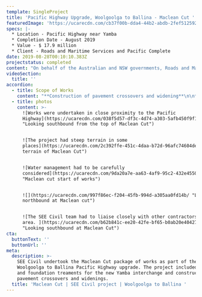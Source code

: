 ```yaml
---
template: SingleProject
title: 'Pacific Highway Upgrade, Woolgoolga to Ballina - Maclean Cut '
featuredImage: 'https://ucarecdn.com/cb37f00b-dda4-44b2-abdb-2fef512592e5/'
specs: |-
  * Location - Pacific Highway near Yamba 
  * Completion Date - August 2019
  * Value - $ 17.9 million
  * Client - Roads and Maritime Services and Pacific Complete
date: 2019-08-28T00:10:10.383Z
projectstatus: completed
content: "On behalf of the Australian and NSW governments, Roads and Maritime Services is progressively upgrading the Pacific Highway to dual carriageway between the Hunter and NSW/Queensland border. The Woolgoolga to Ballina Pacific Highway upgrade involves the duplication of 155 kilometres to a four-lane divided road. The upgrade starts about six kilometres north of Woolgoolga (north of Coffs Harbour) and ends about six kilometres south of Ballina. \r\n\nThe Maclean cut project was awarded as a variation to the Woodburn to Broadwater service road project. Both packages are part of the Woolgoolga to Ballina Pacific Highway upgrade. SEE Civil worked collaboratively with Roads and Maritime Services and Pacific Complete to deliver this part of the Woolgoolga to Ballina Pacific Highway upgrade. \r\n\nThere was two distinct scopes of work for the Maclean Cut package, these were constructing the pavement crossovers and widenings to facilitate future traffic staging at Maclean Cut and Farlows Flat, and preload and foundation treatment of the Yamba interchange area."
videoSection:
  title: ''
accordion:
  - title: Scope of Works
    content: "**Construction of pavement crossovers and widening**\n\n* Cleaning, grubbing, topsoil stripping and bulk earthworks;\r\n* Foundation works and select and upper zone material placement;\r\n* Installation of all required drainage and scour protection;\r\n* Installation of permanent fencing and road furniture including guide posts and F-type barrier.\n\n**Yamba interchange preload and foundation treatment**\n\n* Removal of the existing pavement;\r\n* Foundation treatments including installation of drainage layer and wick drains;\r\n* Placement of surcharge materials;\r\n* Installation of surcharge monitoring equipment;\r\n* Installation of required temporary and permanent drainage;\r\n* Temporary stabilisation of earth embankments."
  - title: photos
    content: >-
      ![Works were undertaken in close proximity to the Pacific
      Highway](https://ucarecdn.com/038f5d57-df3c-4d74-a303-5afb450f9f1f/
      "Looking southbound from the top of Maclean Cut")


      ![The project had steep terrain in some
      places](https://ucarecdn.com/2c392ffe-451c-4daa-b72d-96afc74604de/ "Steep
      terrain of Maclean Cut")


      ![Water management had to be carefully
      considered](https://ucarecdn.com/9da20a7e-aa63-4af9-95c2-432e455009e5/
      "Maclean cut start of works")


      ![](https://ucarecdn.com/997f86ec-f204-45fb-994d-a305aa0fd14b/ "Looking
      northbound at Maclean cut")


      ![The SEE Civil team had to liaise closely with other contractors in the
      area. ](https://ucarecdn.com/b62b841c-ee20-42fe-bf65-b0ab20e40427/
      "Looking southbound at Maclean Cut")
cta:
  buttonText: ''
  buttonUrl: ''
meta:
  description: >-
    SEE Civil undertook the Maclean Cut package of works as part of the
    Woolgoolga to Ballina Pacific Highway upgrade. The project included preload
    and foundation treaments for the new Yamba interchange and construction of
    pavement crossovers and widenings. 
  title: 'Maclean Cut | SEE Civil project | Woolgoolga to Ballina '
---
```



